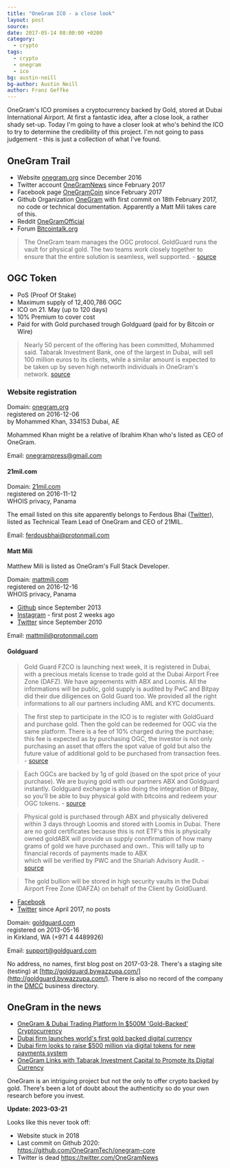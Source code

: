 ```yaml
---
title: "OneGram ICO - a close look"
layout: post
source:
date: 2017-05-14 08:00:00 +0200
category:
  - crypto
tags:
  - crypto
  - onegram
  - ico
bg: austin-neill
bg-author: Austin Neill
author: Franz Geffke
---
```


OneGram's ICO promises a cryptocurrency backed by Gold, stored at Dubai International Airport. At first a fantastic idea, after a close look, a rather shady set-up. Today I'm going to have a closer look at who's behind the ICO to try to determine the credibility of this project. I'm not going to pass judgement - this is just a collection of what I've found.

## OneGram Trail

- Website [onegram.org](https://onegram.org/) since December 2016
- Twitter account [OneGramNews](https://twitter.com/OneGramNews) since February 2017
- Facebook page [OneGramCoin](https://www.facebook.com/OneGramCoin) since February 2017
- Github Organization [OneGram](https://github.com/OneGramTech) with first commit on 18th February 2017, no code or technical documentation. Apparently a Matt Mili takes care of this.
- Reddit [OneGramOfficial](https://www.reddit.com/user/OneGramOfficial)
- Forum [Bitcointalk.org](https://bitcointalk.org/index.php?topic=1879433.0;all)

> The OneGram team manages the OGC protocol. GoldGuard runs the vault for physical gold. The two teams work closely together to ensure that the entire solution is seamless, well supported. - [source](https://onegram.org/faq/)

## OGC Token

- PoS (Proof Of Stake)
- Maximum supply of 12,400,786 OGC
- ICO on 21. May (up to 120 days)
- 10% Premium to cover cost
- Paid for with Gold purchased trough Goldguard (paid for by Bitcoin or Wire)

> Nearly 50 percent of the offering has been committed, Mohammed said. Tabarak Investment Bank, one of the largest in Dubai, will sell 100 million euros to its clients, while a similar amount is expected to be taken up by seven high networth individuals in OneGram's network. [source](https://www.nytimes.com/reuters/2017/05/03/technology/03reuters-onegram-blockchain-gold.html)

### Website registration

Domain: [onegram.org](https://onegram.org/)
<br>registered on 2016-12-06
<br>by Mohammed Khan, 334153 Dubai, AE

Mohammed Khan might be a relative of Ibrahim Khan who's listed as CEO of OneGram.

Email: onegrampress@gmail.com

#### 21mil.com

Domain: [21mil.com](http://21mil.com/)
<br>registered on 2016-11-12
<br>WHOIS privacy, Panama

The email listed on this site apparently belongs to Ferdous Bhai ([Twitter](https://twitter.com/ferdousbhai)), listed as Technical Team Lead of OneGram and CEO of 21MIL.

Email: ferdousbhai@protonmail.com

#### Matt Mili

Matthew Mili is listed as OneGram's Full Stack Developer.

Domain: [mattmili.com](http://www.mattmili.com/)
<br>registered on 2016-12-16
<br>WHOIS privacy, Panama

- [Github](https://github.com/mattmili) since September 2013
- [Instagram](https://www.instagram.com/downtoadventure/) - first post 2 weeks ago
- [Twitter](https://twitter.com/areyoufried) since September 2010

Email: mattmili@protonmail.com

#### Goldguard

> Gold Guard FZCO is launching next week, it is registered in Dubai, with a precious metals license to trade gold at the Dubai Airport Free Zone (DAFZ). We have agreements with ABX and Loomis. All the informations will be public, gold supply is audited by PwC and Bitpay did their due diligences on Gold Guard too. We provided all the right informations to all our partners including AML and KYC documents.

> The first step to participate in the ICO is to register with GoldGuard and purchase gold. Then the gold can be redeemed for OGC via the same platform. There is a fee of 10% charged during the purchase; this fee is expected as by purchasing OGC, the investor is not only purchasing an asset that offers the spot value of gold but also the future value of additional gold to be purchased from transaction fees. - [source](https://onegram.org/whitepaper/)

> Each OGCs are backed by 1g of gold (based on the spot price of your purchase). We are buying gold with our partners ABX and Goldguard instantly. Goldguard exchange is also doing the integration of Bitpay, so you'll be able to buy physical gold with bitcoins and redeem your OGC tokens. - [source](https://bitcointalk.org/index.php?topic=1879433.msg18695079#msg18695079)

> Physical gold is purchased through ABX and physically delivered within 3 days through Loomis and stored with Loomis in Dubai. There are no gold certificates because this is not ETF's this is physically owned goldABX will provide us supply connfirmation of how many grams of gold we have purchased and own.. This will tally up to financial records of payments made to ABX                       
which will be verified by PWC and the Shariah Advisory Audit. - [source](https://bitcointalk.org/index.php?topic=1884084.msg18751539#msg18751539)

> The gold bullion will be stored in high security vaults in the Dubai Airport Free Zone (DAFZA) on behalf of the Client by GoldGuard.

- [Facebook](https://www.facebook.com/GoldGuardDXB/)
- [Twitter](https://twitter.com/GoldGuardDXB) since April 2017, no posts

Domain: [goldguard.com](https://goldguard.com/)
<br>registered on 2013-05-16
<br>in Kirkland, WA (+971 4 4489926)

Email: support@goldguard.com

No address, no names, first blog post on 2017-03-28. There's a staging site (testing) at [http://goldguard.bywazzupa.com/](http://goldguard.bywazzupa.com/). There is also no record of the company in the [DMCC](https://www.dmcc.ae/business-search) business directory.

## OneGram in the news

- [OneGram & Dubai Trading Platform In $500M 'Gold-Backed' Cryptocurrency](https://www.forbes.com/sites/rogeraitken/2017/05/02/dubai-trading-platform-onegram-in-500m-gold-backed-crypto-venture-sharia-compliant/#37cbd8bbbf56)
- [Dubai firm launches world's first gold backed digital currency](http://www.arabianbusiness.com/dubai-firm-launches-world-s-first-gold-backed-digital-currency-672673.html)
- [Dubai firm looks to raise $500 million via digital tokens for new payments system](http://www.reuters.com/article/us-onegram-blockchain-gold-idUSKBN17Z2JV)
- [OneGram Links with Tabarak Investment Capital to Promote its Digital Currency](https://www.crowdfundinsider.com/2017/05/100148-onegram-links-tabarak-investment-capital-promote-digital-currency/)

OneGram is an intriguing project but not the only to offer crypto backed by gold. There's been a lot of doubt about the authenticity so do your own research before you invest.

**Update: 2023-03-21**

Looks like this never took off:

- Website stuck in 2018
- Last commit on Github 2020: https://github.com/OneGramTech/onegram-core
- Twitter is dead https://twitter.com/OneGramNews